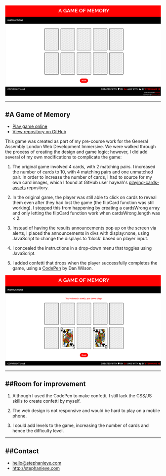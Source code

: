 ![game setup](/readmeimages/memorygame.jpg)

-----------------
#A Game of Memory
-----------------

* [Play game online](http://stephanieye.com/wdi-fundamentals-memorygame/index.html)
* [View repository on GitHub](https://github.com/stephslye/wdi-fundamentals-memorygame)

This game was created as part of my pre-course work for the General Assembly London Web Development Immersive. We were walked through the process of creating the design and game logic; however, I did add several of my own modifications to complicate the game:

1. The original game involved 4 cards, with 2 matching pairs. I increased the number of cards to 10, with 4 matching pairs and one unmatched pair. In order to increase the number of cards, I had to source for my own card images, which I found at GitHub user hayeah's [playing-cards-assets](https://github.com/hayeah/playing-cards-assets) repository.

2. In the original game, the player was still able to click on cards to reveal them even after they had lost the game (the flipCard function was still working). I stopped this from happening by creating a cardsWrong array and only letting the flipCard function work when cardsWrong.length was < 2.  

3. Instead of having the results announcements pop up on the screen via alerts, I placed the announcements in divs with display:none, using JavaScript to change the displays to 'block' based on player input.

4. I concealed the instructions in a drop-down menu that toggles using JavaScript.

5. I added confetti that drops when the player successfully completes the game, using a [CodePen](https://codepen.io/danwilson/pen/vKzbgd) by Dan Wilson.

![game in play](/readmeimages/memorygame1.jpg)

----------------------
##Room for improvement
----------------------

1. Although I used the CodePen to make confetti, I still lack the CSS/JS skills to create confetti by myself.

2. The web design is not responsive and would be hard to play on a mobile phone.

3. I could add levels to the game, increasing the number of cards and hence the difficulty level.

---------
##Contact
---------
* hello@stephanieye.com
* http://stephanieye.com
